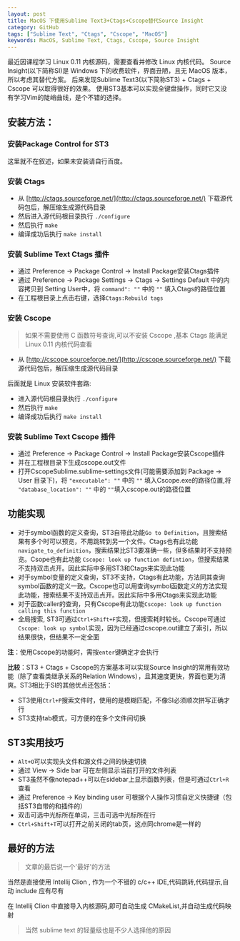 ```yaml
---
layout: post
title: MacOS 下使用Sublime Text3+Ctags+Cscope替代Source Insight
category: GitHub
tags: ["Sublime Text", "Ctags", "Cscope", "MacOS"]
keywords: MacOS, Sublime Text, Ctags, Cscope, Source Insight
---
```


最近因课程学习 Linux 0.11 内核源码，需要查看并修改 Linux 内核代码。
Source Insight(以下简称SI)是 Windows 下的收费软件，界面丑陋，且无 MacOS 版本，所以考虑其替代方案。
后来发现Sublime Text3(以下简称ST3) + Ctags + Cscope 可以取得很好的效果。
使用ST3基本可以实现全键盘操作，同时它又没有学习Vim的陡峭曲线，是个不错的选择。

## 安装方法：

### 安装Package Control for ST3

这里就不在叙述，如果未安装请自行百度。

### 安装 Ctags

- 从 [http://ctags.sourceforge.net/](http://ctags.sourceforge.net/) 下载源代码包后，解压缩生成源代码目录
- 然后进入源代码根目录执行 `./configure`
- 然后执行 `make`
- 编译成功后执行 `make install`
        
### 安装 Sublime Text Ctags 插件

- 通过 Preference -> Package Control -> Install Package安装Ctags插件 
- 通过 Preference -> Package Settings -> Ctags -> Settings Default 中的内容拷贝到 Setting User中，将 `command": ""` 中的 `""` 填入Ctags的路径位置 
- 在工程根目录上点击右键，选择`Ctags:Rebuild tags`

### 安装 Cscope 

> 如果不需要使用 C 函数符号查询,可以不安装 Cscope ,基本 Ctags 能满足 Linux 0.11 内核代码查看

-  从 [http://cscope.sourceforge.net/](http://cscope.sourceforge.net/) 下载源代码包后，解压缩生成源代码目录

后面就是 Linux 安装软件套路:

- 进入源代码根目录执行 `./configure`
- 然后执行 `make`
- 编译成功后执行 `make install`

### 安装 Sublime Text Cscope 插件

- 通过 Preference -> Package Control -> Install Package安装Cscope插件 
- 并在工程根目录下生成cscope.out文件 
- 打开CscopeSublime.sublime-settings文件(可能需要添加到 Package -> User 目录下)，将 `"executable": ""` 中的 `""` 填入Cscope.exe的路径位置,将 `"database_location": ""` 中的 `""`填入cscope.out的路径位置

## 功能实现

- 对于symbol函数的定义查询，ST3自带此功能`Go to Definition`，且搜索结果有多个时可以预览，不用跳转到另一个文件。Ctags也有此功能`navigate_to_definition`，搜索结果比ST3要准确一些，但多结果时不支持预览。Csope也有此功能 `Cscope: look up function defintion`，但搜索结果不支持双击点开。因此实际中多用ST3和Ctags来实现此功能 
- 对于symbol变量的定义查询，ST3不支持，Ctags有此功能，方法同其查询symbol函数的定义一致。Cscope也可以用查询symbol函数定义的方法实现此功能，搜索结果不支持双击点开。因此实际中多用Ctags来实现此功能 
- 对于函数caller的查询，只有Cscope有此功能`Cscope: look up function calling this function` 
- 全局搜索, ST3可通过`Ctrl+Shift+F`实现，但搜索耗时较长。Cscope可通过`Cscope: look up symbol`实现，因为已经通过cscope.out建立了索引，所以结果很快，但结果不一定全面

**注**：使用Cscope的功能时，需按`enter`键确定才会执行

**比较**：ST3 + Ctags + Cscope的方案基本可以实现Source Insight的常用有效功能（除了查看类继承关系的Relation Windows），且其速度更快，界面也更为清爽。ST3相比于SI的其他优点还包括： 
- ST3使用`Ctrl+P`搜索文件时，使用的是模糊匹配，不像SI必须顺次拼写正确才行 
- ST3支持tab模式，可方便的在多个文件间切换

## ST3实用技巧

- `Alt+O`可以实现头文件和源文件之间的快速切换 
- 通过 View -> Side bar 可在左侧显示当前打开的文件列表 
- ST3虽然不像notepad++可以在sidebar上显示函数列表，但是可通过`Ctrl+R`查看 
- 通过 Preference -> Key binding user 可根据个人操作习惯自定义快捷键（包括ST3自带的和插件的） 
- 双击可选中光标所在单词，三击可选中光标所在行 
- `Ctrl+Shift+T`可以打开之前关闭的tab页，这点同chrome是一样的

## 最好的方法

> 文章的最后说一个'最好'的方法

当然是直接使用 Intellij Clion , 作为一个不错的 c/c++ IDE,代码跳转,代码提示,自动 include 应有尽有

在 Intellij Clion 中直接导入内核源码,即可自动生成 CMakeList,并自动生成代码映射

> 当然 sublime text 的轻量级也是不少人选择他的原因